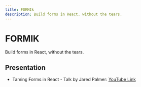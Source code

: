 ```yaml
---
title: FORMIk
description: Build forms in React, without the tears.
---
```


# FORMIK

Build forms in React, without the tears.

## Presentation

- Taming Forms in React - Talk by Jared Palmer: [YouTube Link](./https://www.youtube.com/watch?v=oiNtnehlaTo&t=43s)
